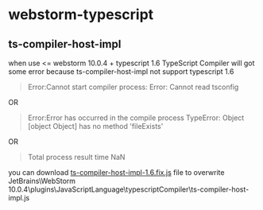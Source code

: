 # webstorm-typescript

## ts-compiler-host-impl
when use &lt;= webstorm 10.0.4  + typescript 1.6
TypeScript Compiler will got some error
because ts-compiler-host-impl not support typescript 1.6

>Error:Cannot start compiler process:  Error: Cannot read tsconfig

OR

>Error:Error has occurred in the compile process TypeError: Object [object Object] has no method 'fileExists'

OR 

>Total process result time NaN

you can download [ts-compiler-host-impl-1.6.fix.js](https://raw.githubusercontent.com/timtian/webstorm-typescript/master/ts-compiler-host-impl-1.6.fix.js) file to overwrite 
JetBrains\WebStorm 10.0.4\plugins\JavaScriptLanguage\typescriptCompiler\ts-compiler-host-impl.js
